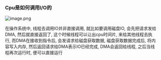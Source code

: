 ### Cpu是如何调用I/O的





![image.png](https://i.loli.net/2020/10/07/KouVceIZs98P6k7.png)



在操作系统中, 线程去调用IO并非直接调用, 就比如要调用磁盘IO, 会先把请求发给DMA, 然后就直接返回了, 这个时候线程可以让出cpu时间片, 来给其他线程去执行, 而DMA在接收到指令后, 会发请求给磁盘获取数据, 磁盘获取数据完成后, 将内容写入内存, 然后返回请求给DMA表示IO已经完成, DMA会返回给线程, 之后当线程再次运行时, 便可以直接运行